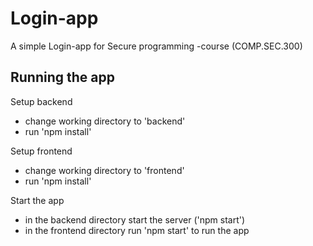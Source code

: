 # Login-app
A simple Login-app for Secure programming -course (COMP.SEC.300)

## Running the app

Setup backend
- change working directory to 'backend'
- run 'npm install'

Setup frontend
- change working directory to 'frontend'
- run 'npm install'

Start the app
- in the backend directory start the server ('npm start')
- in the frontend directory run 'npm start' to run the app
